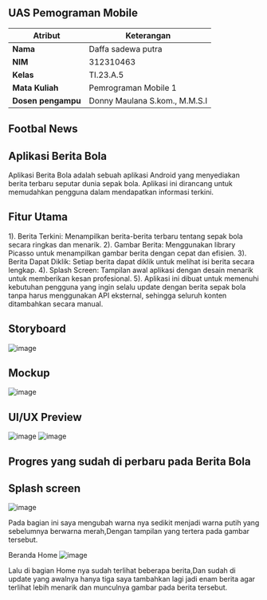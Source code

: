 ## UAS Pemograman Mobile

| Atribut         | Keterangan          |
| --------------- | ------------------- |
| **Nama**        | Daffa sadewa putra       |
| **NIM**         | 312310463           |
| **Kelas**       | TI.23.A.5           |
| **Mata Kuliah** | Pemrograman Mobile 1 |
| **Dosen pengampu** | Donny Maulana S.kom., M.M.S.I |

## Footbal News
## Aplikasi Berita Bola
Aplikasi Berita Bola adalah sebuah aplikasi Android yang menyediakan berita terbaru seputar dunia sepak bola. Aplikasi ini dirancang untuk memudahkan pengguna dalam mendapatkan informasi terkini.

## Fitur Utama
1).  Berita Terkini: Menampilkan berita-berita terbaru tentang sepak bola secara ringkas dan menarik.
2).  Gambar Berita: Menggunakan library Picasso untuk menampilkan gambar berita dengan cepat dan efisien.
3).  Berita Dapat Diklik: Setiap berita dapat diklik untuk melihat isi berita secara lengkap.
4).  Splash Screen: Tampilan awal aplikasi dengan desain menarik untuk memberikan kesan profesional.
5).  Aplikasi ini dibuat untuk memenuhi kebutuhan pengguna yang ingin selalu update dengan berita sepak bola tanpa harus menggunakan API eksternal, sehingga seluruh konten 
   ditambahkan secara manual.


## Storyboard
![image](https://github.com/user-attachments/assets/a63cb758-a77a-4e0d-b90c-e6a41150090a)

## Mockup
![image](https://github.com/user-attachments/assets/b993b2dd-7860-4d63-86d8-af5a21963d38)

## UI/UX Preview
![image](https://github.com/user-attachments/assets/3ab04223-7092-4310-b8e2-0861710a15b9)
![image](https://github.com/user-attachments/assets/26112a57-1d7d-4434-b0be-0ed249b747f2)

## Progres yang sudah di perbaru pada Berita Bola
## Splash screen
![image](https://github.com/user-attachments/assets/e6bf532a-c0da-4555-88b0-68eabcd0daeb)

Pada bagian ini saya mengubah warna nya sedikit menjadi warna putih yang sebelumnya berwarna merah,Dengan tampilan yang tertera pada gambar tersebut.

Beranda Home
![image](https://github.com/user-attachments/assets/c805c755-005d-4bf8-8047-89cc1e60caba)


Lalu di bagian Home nya sudah terlihat beberapa berita,Dan sudah di update yang awalnya hanya tiga saya tambahkan lagi jadi enam berita agar terlihat lebih menarik dan munculnya gambar pada berita tersebut.







